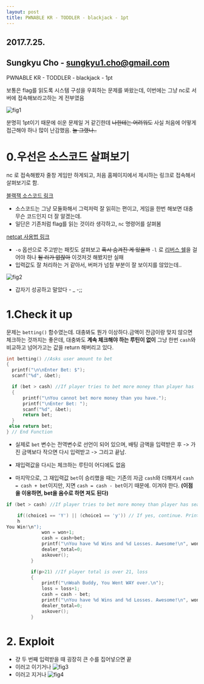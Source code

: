 ```yaml
---
layout: post
title: PWNABLE KR - TODDLER - blackjack - 1pt
---
```


## 2017.7.25.
## Sungkyu Cho - sungkyu1.cho@gmail.com

PWNABLE KR - TODDLER - blackjack - 1pt

보통은 flag를 읽도록 시스템 구성을 우회하는 문제를 봐왔는데, 이번에는 그냥 nc로 서버에 접속해보라고하는 게 전부였음

![fig1](./_fig/1.png)

분명히 1pt이기 때문에 쉬운 문제일 거 같긴한데 ~~나한테는 어려워도~~ 사실 처음에 어떻게 접근해야 하나 많이 난감했음. ~~늘 그랬나..~~

# 0.우선은 소스코드 살펴보기

  nc 로 접속해봤자 줄창 게임만 하게되고, 처음 홈페이지에서 제시하는 링크로 접속해서 살펴보기로 함.

  [블랙잭 소스코드 링크 ](http://cboard.cprogramming.com/c-programming/114023-simple-blackjack-program.html)


  * 소스코드는 그냥 모듈화해서 그럭저럭 잘 읽히는 편이고, 게임을 한번 해보면 대충 무슨 코드인지 더 잘 알겠는데.
  * 일단은 기존처럼 flag를 읽는 것이라 생각하고, ```nc``` 명령어를 살펴봄

  [netcat 사용법 링크](http://devanix.tistory.com/307)

  * ```-o``` 옵션으로 주고받는 패킷도 살펴보고 ~~혹시 숨겨진 게 있을까~~ ```-l``` 로 [리버스 쉘](http://kali-km.tistory.com/entry/Netcat-Reverse-Shell)을 걸어야 하나 ~~될 리가 없잖아~~ 이것저것 해봤지만 실패
  * 입력값도 잘 처리하는 거 같아서, 버퍼가 넘칠 부분이 잘 보이지를 않았는데..

  ![fig2](./_fig/2.png)

  * 갑자기 성공하고 말았다 - _ -;;

# 1.Check it up

  문제는 ```betting()``` 함수였는데. 대충봐도 뭔가 이상하다.금액이 잔금이랑 맞지 않으면 체크하는 것까지는 좋은데, 대충봐도 **계속 체크해야 하는 루틴이 없이** 그냥 한번 ```cash```와 비교하고 넘어가고는 값을 return 해버리고 있다.

  ```c
  int betting() //Asks user amount to bet
  {
    printf("\n\nEnter Bet: $");
    scanf("%d", &bet);

    if (bet > cash) //If player tries to bet more money than player has
    {
        printf("\nYou cannot bet more money than you have.");
        printf("\nEnter Bet: ");
        scanf("%d", &bet);
        return bet;
    }
   else return bet;
  } // End Function
  ```

  * 실제로 ```bet``` 변수는 전역변수로 선언이 되어 있으며, 배팅 금액을 입력받은 후 -> 가진 금액보다 작으면 다시 입력받고 -> 그리고 끝남.

  * 재입력값을 다시는 체크하는 루틴이 어디에도 없음

  * 마지막으로, 그 재입력값 ```bet```이 승리했을 때는 기존의 자금 ```cash```와 더해져서 ```cash = cash + bet```이지만, 지면 ```cash = cash - bet```이기 때문에. 이겨야 한다. **(이점을 이용하면, bet을 음수로 하면 져도 된다)**

  ```c
  if (bet > cash) //If player tries to bet more money than player has search hit BOTTOM, continuing at TOP

      if((choice1 == 'Y') || (choice1 == 'y')) // If yes, continue. Prints menu.
      h
  You Win!\n");
               won = won+1;
               cash = cash+bet;
               printf("\nYou have %d Wins and %d Losses. Awesome!\n", won, loss);
               dealer_total=0;
               askover();
           }

           if(p>21) //If player total is over 21, loss
           {
               printf("\nWoah Buddy, You Went WAY over.\n");
               loss = loss+1;
               cash = cash - bet;
               printf("\nYou have %d Wins and %d Losses. Awesome!\n", won, loss);
               dealer_total=0;
               askover();
           }

  ```

# 2. Exploit
  * 걍 두 번째 입력받을 때 굉장히 큰 수를 집어넣으면 끝
  * 이러고 이기거나
  ![fig3](./_fig/3.png)
  * 이러고 지거나
  ![fig4](./_fig/4.png)
